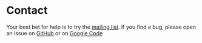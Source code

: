 Contact
======================

Your best bet for help is to try the [mailing list](http://groups.google.com/group/dropbox-php).  If you find a bug, please open an issue on [GitHub](https://github.com/Dropbox-PHP/dropbox-php/issues) or on [Google Code](http://code.google.com/p/dropbox-php/issues/list)
